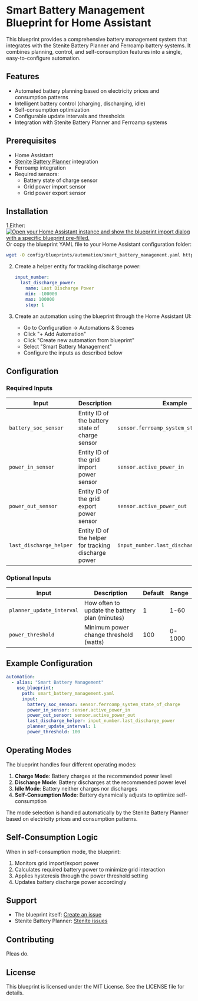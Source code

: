 # Smart Battery Management Blueprint for Home Assistant

This blueprint provides a comprehensive battery management system that integrates with the Stenite Battery Planner and Ferroamp battery systems. It combines planning, control, and self-consumption features into a single, easy-to-configure automation.

## Features

- Automated battery planning based on electricity prices and consumption patterns
- Intelligent battery control (charging, discharging, idle)
- Self-consumption optimization
- Configurable update intervals and thresholds
- Integration with Stenite Battery Planner and Ferroamp systems

## Prerequisites

- Home Assistant
- [Stenite Battery Planner](https://github.com/Mewongu/hacs_stenite_battery_planner) integration
- Ferroamp integration
- Required sensors:
  - Battery state of charge sensor
  - Grid power import sensor
  - Grid power export sensor

## Installation



1.Either:  
[![Open your Home Assistant instance and show the blueprint import dialog with a specific blueprint pre-filled.](https://my.home-assistant.io/badges/blueprint_import.svg)](https://my.home-assistant.io/redirect/blueprint_import/?blueprint_url=https%3A%2F%2Fgithub.com%2FMewongu%2Fhass_blueprint_ferroamp_battery_optimization%2Fblob%2Fmain%2Fblueprint.yaml)  
Or copy the blueprint YAML file to your Home Assistant configuration folder:
   ```bash
   wget -O config/blueprints/automation/smart_battery_management.yaml https://raw.githubusercontent.com/your-repo/smart_battery_management.yaml
   ```

2. Create a helper entity for tracking discharge power:
   ```yaml
   input_number:
     last_discharge_power:
       name: Last Discharge Power
       min: -100000
       max: 100000
       step: 1
   ```

3. Create an automation using the blueprint through the Home Assistant UI:
   - Go to Configuration → Automations & Scenes
   - Click "+ Add Automation"
   - Click "Create new automation from blueprint"
   - Select "Smart Battery Management"
   - Configure the inputs as described below

## Configuration

### Required Inputs

| Input | Description | Example |
|-------|-------------|---------|
| `battery_soc_sensor` | Entity ID of the battery state of charge sensor | `sensor.ferroamp_system_state_of_charge` |
| `power_in_sensor` | Entity ID of the grid import power sensor | `sensor.active_power_in` |
| `power_out_sensor` | Entity ID of the grid export power sensor | `sensor.active_power_out` |
| `last_discharge_helper` | Entity ID of the helper for tracking discharge power | `input_number.last_discharge_power` |

### Optional Inputs

| Input | Description | Default | Range |
|-------|-------------|---------|--------|
| `planner_update_interval` | How often to update the battery plan (minutes) | 1 | 1-60 |
| `power_threshold` | Minimum power change threshold (watts) | 100 | 0-1000 |

## Example Configuration

```yaml
automation:
  - alias: "Smart Battery Management"
    use_blueprint:
      path: smart_battery_management.yaml
      input:
        battery_soc_sensor: sensor.ferroamp_system_state_of_charge
        power_in_sensor: sensor.active_power_in
        power_out_sensor: sensor.active_power_out
        last_discharge_helper: input_number.last_discharge_power
        planner_update_interval: 1
        power_threshold: 100
```

## Operating Modes

The blueprint handles four different operating modes:

1. **Charge Mode**: Battery charges at the recommended power level
2. **Discharge Mode**: Battery discharges at the recommended power level
3. **Idle Mode**: Battery neither charges nor discharges
4. **Self-Consumption Mode**: Battery dynamically adjusts to optimize self-consumption

The mode selection is handled automatically by the Stenite Battery Planner based on electricity prices and consumption patterns.

## Self-Consumption Logic

When in self-consumption mode, the blueprint:
1. Monitors grid import/export power
2. Calculates required battery power to minimize grid interaction
3. Applies hysteresis through the power threshold setting
4. Updates battery discharge power accordingly

## Support

- The blueprint itself: [Create an issue](https://github.com/Mewongu/hass_blueprint_ferroamp_battery_optimization/issues)
- Stenite Battery Planner: [Stenite issues](https://github.com/Mewongu/hacs_stenite_battery_planner/issues)

## Contributing

Pleas do. 

## License

This blueprint is licensed under the MIT License. See the LICENSE file for details.